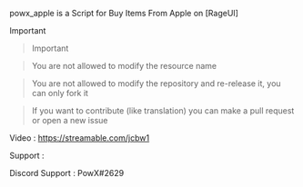 powx_apple is a Script for Buy Items From Apple on [RageUI] 

Important

> Important

> You are not allowed to modify the resource name

> You are not allowed to modify the repository and re-release it, you can only fork it

> If you want to contribute (like translation) you can make a pull request or open a new issue

Video : https://streamable.com/jcbw1


Support :

Discord Support : PowX#2629
